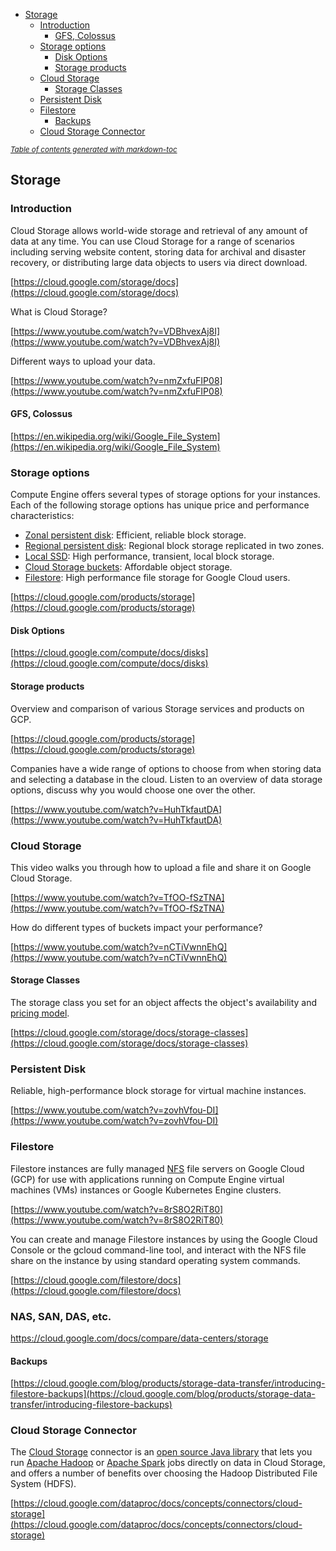 - [Storage](#storage)
  * [Introduction](#introduction)
    + [GFS, Colossus](#gfs--colossus)
  * [Storage options](#storage-options)
    + [Disk Options](#disk-options)
    + [Storage products](#storage-products)
  * [Cloud Storage](#cloud-storage)
    + [Storage Classes](#storage-classes)
  * [Persistent Disk](#persistent-disk)
  * [Filestore](#filestore)
    + [Backups](#backups)
  * [Cloud Storage Connector](#cloud-storage-connector)

<small><i><a href='http://ecotrust-canada.github.io/markdown-toc/'>Table of contents generated with markdown-toc</a></i></small>

## Storage


### Introduction

Cloud Storage allows world-wide storage and retrieval of any amount of data at any time. You can use Cloud Storage for a range of scenarios including serving website content, storing data for archival and disaster recovery, or distributing large data objects to users via direct download.

[https://cloud.google.com/storage/docs](https://cloud.google.com/storage/docs)

What is Cloud Storage?

[https://www.youtube.com/watch?v=VDBhvexAj8I](https://www.youtube.com/watch?v=VDBhvexAj8I)

Different ways to upload your data.

[https://www.youtube.com/watch?v=nmZxfuFIP08](https://www.youtube.com/watch?v=nmZxfuFIP08)


#### GFS, Colossus

[https://en.wikipedia.org/wiki/Google_File_System](https://en.wikipedia.org/wiki/Google_File_System)


### Storage options

Compute Engine offers several types of storage options for your instances. Each of the following storage options has unique price and performance characteristics:



*   [Zonal persistent disk](https://cloud.google.com/compute/docs/disks#pdspecs): Efficient, reliable block storage.
*   [Regional persistent disk](https://cloud.google.com/compute/docs/disks#repds): Regional block storage replicated in two zones.
*   [Local SSD](https://cloud.google.com/compute/docs/disks#localssds): High performance, transient, local block storage.
*   [Cloud Storage buckets](https://cloud.google.com/compute/docs/disks#gcsbuckets): Affordable object storage.
*   [Filestore](https://cloud.google.com/filestore/docs/mounting-fileshares): High performance file storage for Google Cloud users.

[https://cloud.google.com/products/storage](https://cloud.google.com/products/storage)


#### Disk Options

[https://cloud.google.com/compute/docs/disks](https://cloud.google.com/compute/docs/disks)


#### Storage products

Overview and comparison of various Storage services and products on GCP.

[https://cloud.google.com/products/storage](https://cloud.google.com/products/storage)

Companies have a wide range of options to choose from when storing data and selecting a database in the cloud. Listen to an overview of data storage options, discuss why you would choose one over the other.

[https://www.youtube.com/watch?v=HuhTkfautDA](https://www.youtube.com/watch?v=HuhTkfautDA)


### Cloud Storage

This video walks you through how to upload a file and share it on Google Cloud Storage. 

[https://www.youtube.com/watch?v=TfOO-fSzTNA](https://www.youtube.com/watch?v=TfOO-fSzTNA)

How do  different types of buckets impact your performance? 

[https://www.youtube.com/watch?v=nCTiVwnnEhQ](https://www.youtube.com/watch?v=nCTiVwnnEhQ)


#### Storage Classes

The storage class you set for an object affects the object's availability and [pricing model](https://cloud.google.com/storage/pricing).

[https://cloud.google.com/storage/docs/storage-classes](https://cloud.google.com/storage/docs/storage-classes)


### Persistent Disk

Reliable, high-performance block storage for virtual machine instances.

[https://www.youtube.com/watch?v=zovhVfou-DI](https://www.youtube.com/watch?v=zovhVfou-DI)


### Filestore

Filestore instances are fully managed [NFS](https://en.wikipedia.org/wiki/Network_File_System) file servers on Google Cloud (GCP) for use with applications running on Compute Engine virtual machines (VMs) instances or Google Kubernetes Engine clusters.

[https://www.youtube.com/watch?v=8rS8O2RiT80](https://www.youtube.com/watch?v=8rS8O2RiT80)

You can create and manage Filestore instances by using the Google Cloud Console or the gcloud command-line tool, and interact with the NFS file share on the instance by using standard operating system commands.

[https://cloud.google.com/filestore/docs](https://cloud.google.com/filestore/docs)

### NAS, SAN, DAS, etc.

https://cloud.google.com/docs/compare/data-centers/storage

#### Backups

[https://cloud.google.com/blog/products/storage-data-transfer/introducing-filestore-backups](https://cloud.google.com/blog/products/storage-data-transfer/introducing-filestore-backups)


### Cloud Storage Connector

The [Cloud Storage](https://cloud.google.com/storage) connector is an [open source Java library](https://github.com/GoogleCloudDataproc/hadoop-connectors/tree/master/gcs) that lets you run [Apache Hadoop](https://hadoop.apache.org/) or [Apache Spark](https://spark.apache.org/) jobs directly on data in Cloud Storage, and offers a number of benefits over choosing the Hadoop Distributed File System (HDFS).

[https://cloud.google.com/dataproc/docs/concepts/connectors/cloud-storage](https://cloud.google.com/dataproc/docs/concepts/connectors/cloud-storage)
